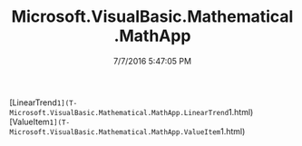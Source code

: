 ﻿---
title: Microsoft.VisualBasic.Mathematical.MathApp
date: 7/7/2016 5:47:05 PM
---

[LinearTrend`1](T-Microsoft.VisualBasic.Mathematical.MathApp.LinearTrend`1.html)
[ValueItem`1](T-Microsoft.VisualBasic.Mathematical.MathApp.ValueItem`1.html)
